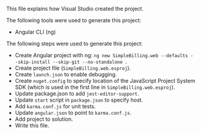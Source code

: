 This file explains how Visual Studio created the project.

The following tools were used to generate this project:
- Angular CLI (ng)

The following steps were used to generate this project:
- Create Angular project with ng: `ng new SimpleBilling.web --defaults --skip-install --skip-git --no-standalone `.
- Create project file (`SimpleBilling.web.esproj`).
- Create `launch.json` to enable debugging.
- Create `nuget.config` to specify location of the JavaScript Project System SDK (which is used in the first line in `SimpleBilling.web.esproj`).
- Update package.json to add `jest-editor-support`.
- Update `start` script in `package.json` to specify host.
- Add `karma.conf.js` for unit tests.
- Update `angular.json` to point to `karma.conf.js`.
- Add project to solution.
- Write this file.

